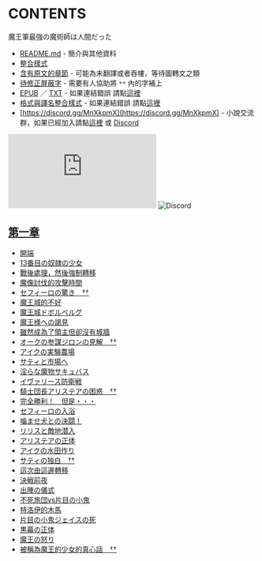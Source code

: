 # CONTENTS

魔王軍最強の魔術師は人間だった


- [README.md](README.md) - 簡介與其他資料
- [整合樣式](%E6%95%B4%E5%90%88%E6%A8%A3%E5%BC%8F.md)
- [含有原文的章節](ja.md) - 可能為未翻譯或者吞樓，等待圖轉文之類
- [待修正屏蔽字](%E5%BE%85%E4%BF%AE%E6%AD%A3%E5%B1%8F%E8%94%BD%E5%AD%97.md) - 需要有人協助將 `**` 內的字補上
- [EPUB](https://gitlab.com/demonovel/epub-txt/blob/master/syosetu_out/%E9%AD%94%E7%8E%8B%E8%BB%8D%E6%9C%80%E5%BC%B7%E3%81%AE%E9%AD%94%E8%A1%93%E5%B8%AB%E3%81%AF%E4%BA%BA%E9%96%93%E3%81%A0%E3%81%A3%E3%81%9F.epub) ／ [TXT](https://gitlab.com/demonovel/epub-txt/blob/master/syosetu_out/out/%E9%AD%94%E7%8E%8B%E8%BB%8D%E6%9C%80%E5%BC%B7%E3%81%AE%E9%AD%94%E8%A1%93%E5%B8%AB%E3%81%AF%E4%BA%BA%E9%96%93%E3%81%A0%E3%81%A3%E3%81%9F.out.txt) - 如果連結錯誤 請點[這裡](https://gitlab.com/demonovel/epub-txt/tree/master)
- [格式與譯名整合樣式](https://github.com/bluelovers/node-novel/blob/master/lib/locales/%E9%AD%94%E7%8E%8B%E8%BB%8D%E6%9C%80%E5%BC%B7%E3%81%AE%E9%AD%94%E8%A1%93%E5%B8%AB%E3%81%AF%E4%BA%BA%E9%96%93%E3%81%A0%E3%81%A3%E3%81%9F.ts) - 如果連結錯誤 請點[這裡](https://github.com/bluelovers/node-novel/tree/master/lib/locales)
- [https://discord.gg/MnXkpmX](https://discord.gg/MnXkpmX) - 小說交流群，如果已經加入請點[這裡](https://discordapp.com/channels/467794087769014273/467794088285175809) 或 [Discord](https://discordapp.com/channels/@me)


![導航目錄](https://chart.apis.google.com/chart?cht=qr&chs=150x150&chl=https://gitee.com/bluelovers/novel/blob/master/syosetu_out/魔王軍最強の魔術師は人間だった/導航目錄.md)  ![Discord](https://chart.apis.google.com/chart?cht=qr&chs=150x150&chl=https://discord.gg/MnXkpmX)




## [第一章](00000_%E7%AC%AC%E4%B8%80%E7%AB%A0)

- [開端](00000_%E7%AC%AC%E4%B8%80%E7%AB%A0/00010_%E9%96%8B%E7%AB%AF.txt)
- [13番目の奴隷の少女](00000_%E7%AC%AC%E4%B8%80%E7%AB%A0/00020_13%E7%95%AA%E7%9B%AE%E3%81%AE%E5%A5%B4%E9%9A%B7%E3%81%AE%E5%B0%91%E5%A5%B3.txt)
- [戰後處理，然後強制轉移](00000_%E7%AC%AC%E4%B8%80%E7%AB%A0/00030_%E6%88%B0%E5%BE%8C%E8%99%95%E7%90%86%EF%BC%8C%E7%84%B6%E5%BE%8C%E5%BC%B7%E5%88%B6%E8%BD%89%E7%A7%BB.txt)
- [魔像討伐的攻擊時間](00000_%E7%AC%AC%E4%B8%80%E7%AB%A0/00040_%E9%AD%94%E5%83%8F%E8%A8%8E%E4%BC%90%E7%9A%84%E6%94%BB%E6%93%8A%E6%99%82%E9%96%93.txt)
- [セフィーロの驚き　††](00000_%E7%AC%AC%E4%B8%80%E7%AB%A0/00050_%E3%82%BB%E3%83%95%E3%82%A3%E3%83%BC%E3%83%AD%E3%81%AE%E9%A9%9A%E3%81%8D%E3%80%80%E2%80%A0%E2%80%A0.txt)
- [魔王城的不好](00000_%E7%AC%AC%E4%B8%80%E7%AB%A0/00060_%E9%AD%94%E7%8E%8B%E5%9F%8E%E7%9A%84%E4%B8%8D%E5%A5%BD.txt)
- [魔王城ドボルベルグ](00000_%E7%AC%AC%E4%B8%80%E7%AB%A0/00070_%E9%AD%94%E7%8E%8B%E5%9F%8E%E3%83%89%E3%83%9C%E3%83%AB%E3%83%99%E3%83%AB%E3%82%B0.txt)
- [魔王様への謁見](00000_%E7%AC%AC%E4%B8%80%E7%AB%A0/00080_%E9%AD%94%E7%8E%8B%E6%A7%98%E3%81%B8%E3%81%AE%E8%AC%81%E8%A6%8B.txt)
- [雖然成為了領主但卻沒有城牆](00000_%E7%AC%AC%E4%B8%80%E7%AB%A0/00090_%E9%9B%96%E7%84%B6%E6%88%90%E7%82%BA%E4%BA%86%E9%A0%98%E4%B8%BB%E4%BD%86%E5%8D%BB%E6%B2%92%E6%9C%89%E5%9F%8E%E7%89%86.txt)
- [オークの参謀ジロンの見解　††](00000_%E7%AC%AC%E4%B8%80%E7%AB%A0/00100_%E3%82%AA%E3%83%BC%E3%82%AF%E3%81%AE%E5%8F%82%E8%AC%80%E3%82%B8%E3%83%AD%E3%83%B3%E3%81%AE%E8%A6%8B%E8%A7%A3%E3%80%80%E2%80%A0%E2%80%A0.txt)
- [アイクの実験農場](00000_%E7%AC%AC%E4%B8%80%E7%AB%A0/00110_%E3%82%A2%E3%82%A4%E3%82%AF%E3%81%AE%E5%AE%9F%E9%A8%93%E8%BE%B2%E5%A0%B4.txt)
- [サティと市場へ](00000_%E7%AC%AC%E4%B8%80%E7%AB%A0/00120_%E3%82%B5%E3%83%86%E3%82%A3%E3%81%A8%E5%B8%82%E5%A0%B4%E3%81%B8.txt)
- [淫らな魔物サキュバス](00000_%E7%AC%AC%E4%B8%80%E7%AB%A0/00130_%E6%B7%AB%E3%82%89%E3%81%AA%E9%AD%94%E7%89%A9%E3%82%B5%E3%82%AD%E3%83%A5%E3%83%90%E3%82%B9.txt)
- [イヴァリース防衛戦](00000_%E7%AC%AC%E4%B8%80%E7%AB%A0/00140_%E3%82%A4%E3%83%B4%E3%82%A1%E3%83%AA%E3%83%BC%E3%82%B9%E9%98%B2%E8%A1%9B%E6%88%A6.txt)
- [騎士団長アリステアの困惑　††](00000_%E7%AC%AC%E4%B8%80%E7%AB%A0/00150_%E9%A8%8E%E5%A3%AB%E5%9B%A3%E9%95%B7%E3%82%A2%E3%83%AA%E3%82%B9%E3%83%86%E3%82%A2%E3%81%AE%E5%9B%B0%E6%83%91%E3%80%80%E2%80%A0%E2%80%A0.txt)
- [完全勝利！　但是・・・](00000_%E7%AC%AC%E4%B8%80%E7%AB%A0/00160_%E5%AE%8C%E5%85%A8%E5%8B%9D%E5%88%A9%EF%BC%81%E3%80%80%E4%BD%86%E6%98%AF%E3%83%BB%E3%83%BB%E3%83%BB.txt)
- [セフィーロの入浴](00000_%E7%AC%AC%E4%B8%80%E7%AB%A0/00170_%E3%82%BB%E3%83%95%E3%82%A3%E3%83%BC%E3%83%AD%E3%81%AE%E5%85%A5%E6%B5%B4.txt)
- [噛ませ犬との決闘！](00000_%E7%AC%AC%E4%B8%80%E7%AB%A0/00180_%E5%99%9B%E3%81%BE%E3%81%9B%E7%8A%AC%E3%81%A8%E3%81%AE%E6%B1%BA%E9%97%98%EF%BC%81.txt)
- [リリスと敵地潜入](00000_%E7%AC%AC%E4%B8%80%E7%AB%A0/00190_%E3%83%AA%E3%83%AA%E3%82%B9%E3%81%A8%E6%95%B5%E5%9C%B0%E6%BD%9C%E5%85%A5.txt)
- [アリステアの正体](00000_%E7%AC%AC%E4%B8%80%E7%AB%A0/00200_%E3%82%A2%E3%83%AA%E3%82%B9%E3%83%86%E3%82%A2%E3%81%AE%E6%AD%A3%E4%BD%93.txt)
- [アイクの水田作り](00000_%E7%AC%AC%E4%B8%80%E7%AB%A0/00210_%E3%82%A2%E3%82%A4%E3%82%AF%E3%81%AE%E6%B0%B4%E7%94%B0%E4%BD%9C%E3%82%8A.txt)
- [サティの独白　††](00000_%E7%AC%AC%E4%B8%80%E7%AB%A0/00220_%E3%82%B5%E3%83%86%E3%82%A3%E3%81%AE%E7%8B%AC%E7%99%BD%E3%80%80%E2%80%A0%E2%80%A0.txt)
- [這次由這邊轉移](00000_%E7%AC%AC%E4%B8%80%E7%AB%A0/00230_%E9%80%99%E6%AC%A1%E7%94%B1%E9%80%99%E9%82%8A%E8%BD%89%E7%A7%BB.txt)
- [決戦前夜](00000_%E7%AC%AC%E4%B8%80%E7%AB%A0/00240_%E6%B1%BA%E6%88%A6%E5%89%8D%E5%A4%9C.txt)
- [出陣の儀式](00000_%E7%AC%AC%E4%B8%80%E7%AB%A0/00250_%E5%87%BA%E9%99%A3%E3%81%AE%E5%84%80%E5%BC%8F.txt)
- [不死旅団vs片目の小鬼](00000_%E7%AC%AC%E4%B8%80%E7%AB%A0/00260_%E4%B8%8D%E6%AD%BB%E6%97%85%E5%9B%A3vs%E7%89%87%E7%9B%AE%E3%81%AE%E5%B0%8F%E9%AC%BC.txt)
- [特洛伊的木馬](00000_%E7%AC%AC%E4%B8%80%E7%AB%A0/00270_%E7%89%B9%E6%B4%9B%E4%BC%8A%E7%9A%84%E6%9C%A8%E9%A6%AC.txt)
- [片目の小鬼ジェイスの死](00000_%E7%AC%AC%E4%B8%80%E7%AB%A0/00280_%E7%89%87%E7%9B%AE%E3%81%AE%E5%B0%8F%E9%AC%BC%E3%82%B8%E3%82%A7%E3%82%A4%E3%82%B9%E3%81%AE%E6%AD%BB.txt)
- [黒幕の正体](00000_%E7%AC%AC%E4%B8%80%E7%AB%A0/00290_%E9%BB%92%E5%B9%95%E3%81%AE%E6%AD%A3%E4%BD%93.txt)
- [魔王の怒り](00000_%E7%AC%AC%E4%B8%80%E7%AB%A0/00300_%E9%AD%94%E7%8E%8B%E3%81%AE%E6%80%92%E3%82%8A.txt)
- [被稱為魔王的少女的真心話　††](00000_%E7%AC%AC%E4%B8%80%E7%AB%A0/00310_%E8%A2%AB%E7%A8%B1%E7%82%BA%E9%AD%94%E7%8E%8B%E7%9A%84%E5%B0%91%E5%A5%B3%E7%9A%84%E7%9C%9F%E5%BF%83%E8%A9%B1%E3%80%80%E2%80%A0%E2%80%A0.txt)

